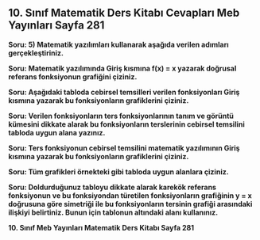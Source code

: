 ## 10. Sınıf Matematik Ders Kitabı Cevapları Meb Yayınları Sayfa 281

**Soru: 5) Matematik yazılımları kullanarak aşağıda verilen adımları gerçekleştiriniz.**

**Soru: Matematik yazılımında Giriş kısmına f(x) = x yazarak doğrusal referans fonksiyonun grafiğini çiziniz.**

**Soru: Aşağıdaki tabloda cebirsel temsilleri verilen fonksiyonları Giriş kısmına yazarak bu fonksiyonların grafiklerini çiziniz.**

**Soru: Verilen fonksiyonların ters fonksiyonlarının tanım ve görüntü kümesini dikkate alarak bu fonksiyonların terslerinin cebirsel temsilini tabloda uygun alana yazınız.**

**Soru: Ters fonksiyonun cebirsel temsilini matematik yazılımının Giriş kısmına yazarak bu fonksiyonların grafiklerini çiziniz.**

**Soru: Tüm grafikleri örnekteki gibi tabloda uygun alanlara çiziniz.**

**Soru: Doldurduğunuz tabloyu dikkate alarak karekök referans fonksiyonun ve bu fonksiyondan türetilen fonksiyonların grafiğinin y = x doğrusuna göre simetriği ile bu fonksiyonların tersinin grafiği arasındaki ilişkiyi belirtiniz. Bunun için tablonun altındaki alanı kullanınız.**

**10. Sınıf Meb Yayınları Matematik Ders Kitabı Sayfa 281**